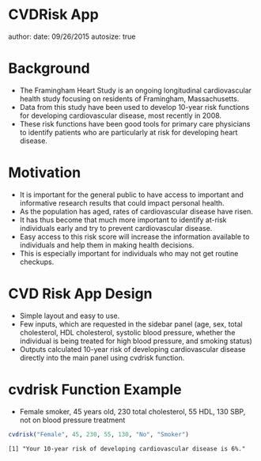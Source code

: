 CVDRisk App
========================================================
author: 
date: 09/26/2015
autosize: true

Background
========================================================

- The Framingham Heart Study is an ongoing longitudinal cardiovascular health study focusing on residents of Framingham, Massachusetts.
- Data from this study have been used to develop 10-year risk functions for developing cardiovascular disease, most recently in 2008.
- These risk functions have been good tools for primary care physicians to identify patients who are particularly at risk for developing heart disease.

Motivation
========================================================

- It is important for the general public to have access to important and informative research results that could impact personal health.
- As the population has aged, rates of cardiovascular disease have risen.
- It has thus become that much more important to identify at-risk individuals early and try to prevent cardiovascular disease.
- Easy access to this risk score will increase the information available to individuals and help them in making health decisions.
- This is especially important for individuals who may not get routine checkups.

CVD Risk App Design
========================================================

- Simple layout and easy to use.
- Few inputs, which are requested in the sidebar panel (age, sex, total cholesterol, HDL cholesterol, systolic blood pressure, whether the individual is being treated for high blood pressure, and smoking status)
- Outputs calculated 10-year risk of developing cardiovascular disease directly into the main panel using cvdrisk function.

cvdrisk Function Example
========================================================

- Female smoker, 45 years old, 230 total cholesterol, 55 HDL, 130 SBP, not on blood pressure treatment




```r
cvdrisk("Female", 45, 230, 55, 130, "No", "Smoker")
```

```
[1] "Your 10-year risk of developing cardiovascular disease is 6%."
```
